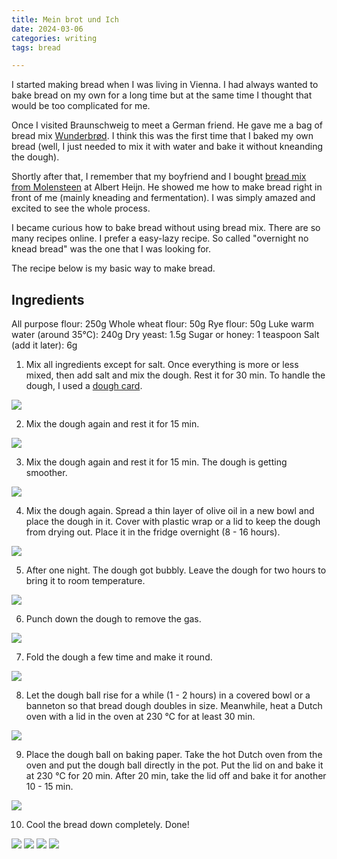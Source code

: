 ```yaml
---
title: Mein brot und Ich
date: 2024-03-06
categories: writing
tags: bread

---
```


I started making bread when I was living in Vienna. I had always wanted to bake bread on my own for a long time but at the same time I thought that would be too complicated for me.

Once I visited Braunschweig to meet a German friend. He gave me a bag of bread mix [Wunderbrød](https://www.dm.de/bauckhof-backmischung-wunderbrot-glutenfrei-p4015637826417.html). I think this was the first time that I baked my own bread (well, I just needed to mix it with water and bake it without kneanding the dough).

Shortly after that, I remember that my boyfriend and I bought [bread mix from Molensteen](https://www.ah.nl/producten/product/wi492782/mix-voor-meergranen-brood) at Albert Heijn. He showed me how to make bread right in front of me (mainly kneading and fermentation). I was simply amazed and excited to see the whole process.

I became curious how to bake bread without using bread mix. There are so many recipes online. I prefer a easy-lazy recipe. So called "overnight no knead bread" was the one that I was looking for.

The recipe below is my basic way to make bread.

## Ingredients

All purpose flour: 250g
Whole wheat flour: 50g
Rye flour: 50g
Luke warm water (around 35℃): 240g
Dry yeast: 1.5g
Sugar or honey: 1 teaspoon
Salt (add it later): 6g

1. Mix all ingredients except for salt. Once everything is more or less mixed, then add salt and mix the dough. Rest it for 30 min. To handle the dough, I used a [dough card](https://www.manufactum.at/teigkarte-2-stueck-a16887/).

![](/uploads/060324/20240206_144025012.jpg)

2. Mix the dough again and rest it for 15 min.

![](/uploads/060324/20240206_151300475.jpg)

3. Mix the dough again and rest it for 15 min. The dough is getting smoother.

![](/uploads/060324/20240206_152925248.jpg)

4. Mix the dough again. Spread a thin layer of olive oil in a new bowl and place the dough in it. Cover with plastic wrap or a lid to keep the dough from drying out. Place it in the fridge overnight (8 - 16 hours).

![](/uploads/060324/20240206_154629912.jpg)

5. After one night. The dough got bubbly. Leave the dough for two hours to bring it to room temperature.

![](/uploads/060324/20240207_100510795.jpg)

6. Punch down the dough to remove the gas.

![](/uploads/060324/20240126_093243324.jpg)

7. Fold the dough a few time and make it round.

![](/uploads/060324/20240126_093432771.jpg)

8. Let the dough ball rise for a while (1 - 2 hours) in a covered bowl or a banneton so that bread dough doubles in size. Meanwhile, heat a Dutch oven with a lid in the oven at 230 ℃ for at least 30 min.

![](/uploads/060324/20240126_110048018.jpg)

9. Place the dough ball on baking paper. Take the hot Dutch oven from the oven and put the dough ball directly in the pot. Put the lid on and bake it at 230 ℃ for 20 min. After 20 min, take the lid off and bake it for another 10 - 15 min.

![](/uploads/060324/20240207_142618528.jpg)

10. Cool the bread down completely. Done!

![](/uploads/060324/20240207_145858008.jpg)
![](/uploads/060324/20240207_150001356.jpg)
![](/uploads/060324/20240207_150027602.jpg)
![](/uploads/060324/20240207_152820640.jpg)